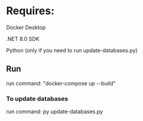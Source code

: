 # Requires:

Docker Desktop

.NET 8.0 SDK

Python (only if you need to run update-databases.py)

## Run

run command: "docker-compose up --build"

### To update databases

run command: py update-databases.py

